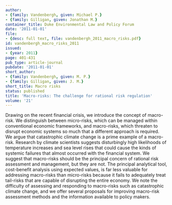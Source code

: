 ```yaml
---
author:
- {family: Vandenbergh, given: Michael P.}
- {family: Gilligan, given: Jonathan M.}
container_title: Duke Environmental Law and Policy Forum
date: '2011-01-01'
file:
- {desc: full text, file: vandenbergh_2011_macro_risks.pdf}
id: vandenbergh_macro_risks_2011
issued:
- {year: 2011}
page: 401-431
pub_type: article-journal
pubdate: '2011-01-01'
short_author:
- {family: Vandenbergh, given: M. P.}
- {family: Gilligan, given: J. M.}
short_title: Macro risks
status: published
title: 'Macro-risks: The challenge for rational risk regulation'
volume: '21'
---
```

Drawing on the recent financial crisis, we introduce the concept of macro-risk. We distinguish between micro-risks, which can be managed within conventional economic frameworks, and macro-risks, which threaten to disrupt economic systems so much that a different approach is required. We argue that catastrophic climate change is a prime example of a macro-risk. Research by climate scientists suggests disturbingly high likelihoods of temperature increases and sea level rises that could cause the kinds of systemic failures that almost occurred with the financial system. We suggest that macro-risks should be the principal concern of rational risk assessment and management, but they are not. The principal analytical tool, cost-benefit analysis using expected values, is far less valuable for addressing macro-risks than micro-risks because it fails to adequately treat tail-risks that are capable of disrupting the entire economy. We note the difficulty of assessing and responding to macro-risks such as catastrophic climate change, and we offer several proposals for improving macro-risk assessment methods and the information available to policy makers.
